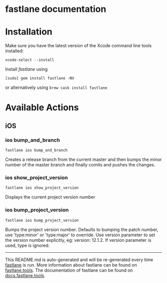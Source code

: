 fastlane documentation
================
# Installation

Make sure you have the latest version of the Xcode command line tools installed:

```
xcode-select --install
```

Install _fastlane_ using
```
[sudo] gem install fastlane -NV
```
or alternatively using `brew cask install fastlane`

# Available Actions
## iOS
### ios bump_and_branch
```
fastlane ios bump_and_branch
```
Creates a release branch from the current master and then bumps the minor number of the master branch and finally comits and pushes the changes.
### ios show_project_version
```
fastlane ios show_project_version
```
Displays the current project version number
### ios bump_project_version
```
fastlane ios bump_project_version
```
Bumps the project version number. Defaults to bumping the patch number, use 'type:minor' or 'type:major' to override. Use version parameter to set the version number explicitly, eg: version: 12.1.2. If version parameter is used, type is ignored.

----

This README.md is auto-generated and will be re-generated every time [fastlane](https://fastlane.tools) is run.
More information about fastlane can be found on [fastlane.tools](https://fastlane.tools).
The documentation of fastlane can be found on [docs.fastlane.tools](https://docs.fastlane.tools).
